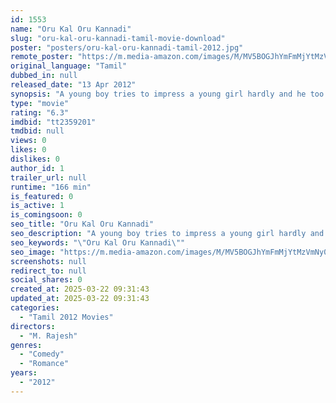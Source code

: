 ```yaml
---
id: 1553
name: "Oru Kal Oru Kannadi"
slug: "oru-kal-oru-kannadi-tamil-movie-download"
poster: "posters/oru-kal-oru-kannadi-tamil-2012.jpg"
remote_poster: "https://m.media-amazon.com/images/M/MV5BOGJhYmFmMjYtMzVmNy00OGM0LWEwZmQtNzc1NTAwY2EyYjc2XkEyXkFqcGdeQXVyMTEzNzg0Mjkx._V1_SX300.jpg"
original_language: "Tamil"
dubbed_in: null
released_date: "13 Apr 2012"
synopsis: "A young boy tries to impress a young girl hardly and he too succeeds in it. But there lies the twist, because of a single phone call."
type: "movie"
rating: "6.3"
imdbid: "tt2359201"
tmdbid: null
views: 0
likes: 0
dislikes: 0
author_id: 1
trailer_url: null
runtime: "166 min"
is_featured: 0
is_active: 1
is_comingsoon: 0
seo_title: "Oru Kal Oru Kannadi"
seo_description: "A young boy tries to impress a young girl hardly and he too succeeds in it. But there lies the twist, because of a single phone call."
seo_keywords: "\"Oru Kal Oru Kannadi\""
seo_image: "https://m.media-amazon.com/images/M/MV5BOGJhYmFmMjYtMzVmNy00OGM0LWEwZmQtNzc1NTAwY2EyYjc2XkEyXkFqcGdeQXVyMTEzNzg0Mjkx._V1_SX300.jpg"
screenshots: null
redirect_to: null
social_shares: 0
created_at: 2025-03-22 09:31:43
updated_at: 2025-03-22 09:31:43
categories:
  - "Tamil 2012 Movies"
directors:
  - "M. Rajesh"
genres:
  - "Comedy"
  - "Romance"
years:
  - "2012"
---
```


